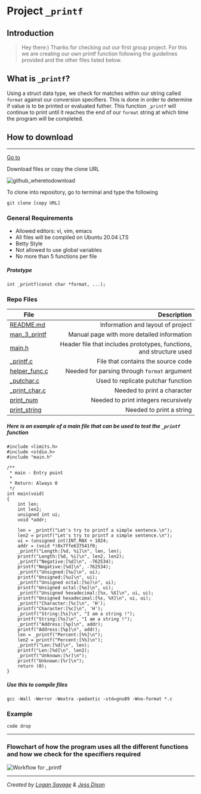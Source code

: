 # **Project** `_printf`

## Introduction
> Hey there:) Thanks for checking out our first group project. For this we are creating our own printf function following the guidelines provided and the other files listed below.

## What is `_printf`?
Using a struct data type, we check for matches within our string called `format` against our conversion specifiers. This is done in order to determine if value is to be printed or evaluated futher. This function `_printf` will continue to print until it reaches the end of our `format` string at which time the program will be completed.

## How to download
***
[Go to](https://github.com/SavageLM/holbertonschool-printf)

Download files or copy the clone URL

![github_wheretodownload](https://github.com/SavageLM/holbertonschool-printf/assets/126801159/8a84e94d-8448-48f4-9bd5-9b19e203ab5f)


To clone into repository, go to terminal and type the following

`git clone [copy URL]`

### General Requirements
- Allowed editors: vi, vim, emacs
- All files will be compiled on Ubuntu 20.04 LTS
- Betty Style
- Not allowed to use global variables
- No more than 5 functions per file

##### Prototype
`int _printf(const char *format, ...);`

### Repo Files
| **File** | **Description** |
|----------|----------------:|
|[README.md](https://github.com/SavageLM/holbertonschool-printf/blob/master/README.md)|Information and layout of project|
|[man_3_printf](https://github.com/SavageLM/holbertonschool-printf/blob/master/_printf-man)|Manual page with more detailed information|
|[main.h](https://github.com/SavageLM/holbertonschool-printf/blob/master/main.h)|Header file that includes prototypes, functions, and structure used|
|[_printf.c](https://github.com/SavageLM/holbertonschool-printf/blob/master/_printf.c)|File that contains the source code|
|[helper_func.c](https://github.com/SavageLM/holbertonschool-printf/blob/master/helper_func.c)|Needed for parsing through `format` argument|
|[_putchar.c](https://github.com/SavageLM/holbertonschool-printf/blob/master/_putchar.c)|Used to replicate putchar function|
|[_print_char.c](https://github.com/SavageLM/holbertonschool-printf/blob/master/print_char.c)|Needed to print a character|
|[print_num](https://github.com/SavageLM/holbertonschool-printf/blob/master/print_num.c)|Needed to print integers recursively|
|[print_string](https://github.com/SavageLM/holbertonschool-printf/blob/master/print_string.c)|Needed to print a string|

##### Here is an example of a main file that can be used to test the `_printf` function
```
#include <limits.h>
#include <stdio.h>
#include "main.h"

/**
 * main - Entry point
 *
 * Return: Always 0
 */
int main(void)
{
    int len;
    int len2;
    unsigned int ui;
    void *addr;

    len = _printf("Let's try to printf a simple sentence.\n");
    len2 = printf("Let's try to printf a simple sentence.\n");
    ui = (unsigned int)INT_MAX + 1024;
    addr = (void *)0x7ffe637541f0;
    _printf("Length:[%d, %i]\n", len, len);
    printf("Length:[%d, %i]\n", len2, len2);
    _printf("Negative:[%d]\n", -762534);
    printf("Negative:[%d]\n", -762534);
    _printf("Unsigned:[%u]\n", ui);
    printf("Unsigned:[%u]\n", ui);
    _printf("Unsigned octal:[%o]\n", ui);
    printf("Unsigned octal:[%o]\n", ui);
    _printf("Unsigned hexadecimal:[%x, %X]\n", ui, ui);
    printf("Unsigned hexadecimal:[%x, %X]\n", ui, ui);
    _printf("Character:[%c]\n", 'H');
    printf("Character:[%c]\n", 'H');
    _printf("String:[%s]\n", "I am a string !");
    printf("String:[%s]\n", "I am a string !");
    _printf("Address:[%p]\n", addr);
    printf("Address:[%p]\n", addr);
    len = _printf("Percent:[%%]\n");
    len2 = printf("Percent:[%%]\n");
    _printf("Len:[%d]\n", len);
    printf("Len:[%d]\n", len2);
    _printf("Unknown:[%r]\n");
    printf("Unknown:[%r]\n");
    return (0);
}
```

##### Use this to compile files
`gcc -Wall -Werror -Wextra -pedantic -std=gnu89 -Wno-format *.c`

### Example
```
code drop
```
***
### Flowchart of how the program uses all the different functions and how we check for the specifiers required
![Workflow for _printf](https://github.com/SavageLM/holbertonschool-printf/assets/126801159/95e71c80-6a4c-42db-9d44-0e3c1210c0b6)


***
*Created by [Logan Savage](https://github.com/SavageLM) & [Jess Dison](https://github.com/jessasesh)*
